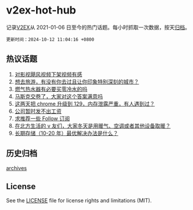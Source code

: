 # v2ex-hot-hub

 记录[V2EX](https://www.v2ex.com/)从 2021-01-06 日至今的热门话题。每小时抓取一次数据，按天[归档](archives)。

`更新时间：2024-10-12 11:04:16 +0800`

## 热议话题

1. [对影视飓风视频下架视频有感](https://www.v2ex.com/t/1079238)
1. [想去旅游，有没有你去过且让你印象特别深刻的城市？](https://www.v2ex.com/t/1079417)
1. [燃气热水器有必要买零冷水的吗](https://www.v2ex.com/t/1079220)
1. [马斯克交卷了，大家对这个答案满意吗](https://www.v2ex.com/t/1079183)
1. [这两天把 chrome 升级到 129，内存泄露严重，有人遇到过？](https://www.v2ex.com/t/1079138)
1. [公司暂时发不出工资](https://www.v2ex.com/t/1079166)
1. [求推荐一些 Follow 订阅](https://www.v2ex.com/t/1079170)
1. [在北方生活的 v 友们，大家冬天是用暖气、空调或者其他设备取暖？](https://www.v2ex.com/t/1079224)
1. [长期存储（10-20 年）最优解决办法是什么？](https://www.v2ex.com/t/1079181)

## 历史归档

[archives](archives)

## License

See the [LICENSE](LICENSE) file for license rights and limitations (MIT).
